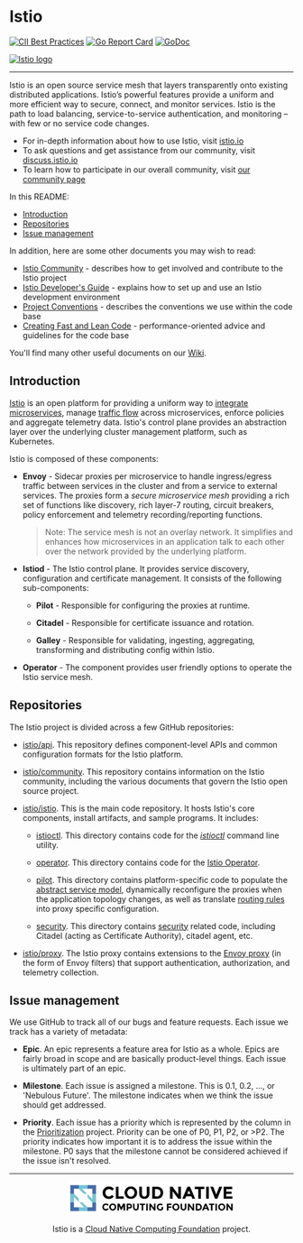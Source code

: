 # Istio

[![CII Best Practices](https://bestpractices.coreinfrastructure.org/projects/1395/badge)](https://bestpractices.coreinfrastructure.org/projects/1395)
[![Go Report Card](https://goreportcard.com/badge/github.com/istio/istio)](https://goreportcard.com/report/github.com/istio/istio)
[![GoDoc](https://godoc.org/istio.io/istio?status.svg)](https://godoc.org/istio.io/istio)

<a href="https://istio.io/">
    <img src="https://github.com/istio/istio/raw/master/logo/istio-bluelogo-whitebackground-unframed.svg"
         alt="Istio logo" title="Istio" height="100" width="100" />
</a>

---

Istio is an open source service mesh that layers transparently onto existing distributed applications. Istio’s powerful features provide a uniform and more efficient way to secure, connect, and monitor services. Istio is the path to load balancing, service-to-service authentication, and monitoring – with few or no service code changes.

- For in-depth information about how to use Istio, visit [istio.io](https://istio.io)
- To ask questions and get assistance from our community, visit [discuss.istio.io](https://discuss.istio.io)
- To learn how to participate in our overall community, visit [our community page](https://istio.io/about/community)

In this README:

- [Introduction](#introduction)
- [Repositories](#repositories)
- [Issue management](#issue-management)

In addition, here are some other documents you may wish to read:

- [Istio Community](https://github.com/istio/community#istio-community) - describes how to get involved and contribute to the Istio project
- [Istio Developer's Guide](https://github.com/istio/istio/wiki/Preparing-for-Development) - explains how to set up and use an Istio development environment
- [Project Conventions](https://github.com/istio/istio/wiki/Development-Conventions) - describes the conventions we use within the code base
- [Creating Fast and Lean Code](https://github.com/istio/istio/wiki/Writing-Fast-and-Lean-Code) - performance-oriented advice and guidelines for the code base

You'll find many other useful documents on our [Wiki](https://github.com/istio/istio/wiki).

## Introduction

[Istio](https://istio.io/latest/docs/concepts/what-is-istio/) is an open platform for providing a uniform way to [integrate
microservices](https://istio.io/latest/docs/examples/microservices-istio/), manage [traffic flow](https://istio.io/latest/docs/concepts/traffic-management/) across microservices, enforce policies
and aggregate telemetry data. Istio's control plane provides an abstraction
layer over the underlying cluster management platform, such as Kubernetes.

Istio is composed of these components:

- **Envoy** - Sidecar proxies per microservice to handle ingress/egress traffic
  between services in the cluster and from a service to external
  services. The proxies form a _secure microservice mesh_ providing a rich
  set of functions like discovery, rich layer-7 routing, circuit breakers,
  policy enforcement and telemetry recording/reporting
  functions.

  > Note: The service mesh is not an overlay network. It
  > simplifies and enhances how microservices in an application talk to each
  > other over the network provided by the underlying platform.

- **Istiod** - The Istio control plane. It provides service discovery, configuration and certificate management. It consists of the following sub-components:

  - **Pilot** - Responsible for configuring the proxies at runtime.

  - **Citadel** - Responsible for certificate issuance and rotation.

  - **Galley** - Responsible for validating, ingesting, aggregating, transforming and distributing config within Istio.

- **Operator** - The component provides user friendly options to operate the Istio service mesh.

## Repositories

The Istio project is divided across a few GitHub repositories:

- [istio/api](https://github.com/istio/api). This repository defines
  component-level APIs and common configuration formats for the Istio platform.

- [istio/community](https://github.com/istio/community). This repository contains
  information on the Istio community, including the various documents that govern
  the Istio open source project.

- [istio/istio](README.md). This is the main code repository. It hosts Istio's
  core components, install artifacts, and sample programs. It includes:

  - [istioctl](istioctl/). This directory contains code for the
    [_istioctl_](https://istio.io/latest/docs/reference/commands/istioctl/) command line utility.

  - [operator](operator/). This directory contains code for the
    [Istio Operator](https://istio.io/latest/docs/setup/install/operator/).

  - [pilot](pilot/). This directory
    contains platform-specific code to populate the
    [abstract service model](https://istio.io/docs/concepts/traffic-management/#pilot), dynamically reconfigure the proxies
    when the application topology changes, as well as translate
    [routing rules](https://istio.io/latest/docs/reference/config/networking/) into proxy specific configuration.

  - [security](security/). This directory contains [security](https://istio.io/latest/docs/concepts/security/) related code,
    including Citadel (acting as Certificate Authority), citadel agent, etc.

- [istio/proxy](https://github.com/istio/proxy). The Istio proxy contains
  extensions to the [Envoy proxy](https://github.com/envoyproxy/envoy) (in the form of
  Envoy filters) that support authentication, authorization, and telemetry collection.

## Issue management

We use GitHub to track all of our bugs and feature requests. Each issue we track has a variety of metadata:

- **Epic**. An epic represents a feature area for Istio as a whole. Epics are fairly broad in scope and are basically product-level things.
  Each issue is ultimately part of an epic.

- **Milestone**. Each issue is assigned a milestone. This is 0.1, 0.2, ..., or 'Nebulous Future'. The milestone indicates when we
  think the issue should get addressed.

- **Priority**. Each issue has a priority which is represented by the column in the [Prioritization](https://github.com/orgs/istio/projects/6) project. Priority can be one of
  P0, P1, P2, or >P2. The priority indicates how important it is to address the issue within the milestone. P0 says that the
  milestone cannot be considered achieved if the issue isn't resolved.

---

<div align="center">
    <img src="https://raw.githubusercontent.com/cncf/artwork/master/other/cncf/horizontal/color/cncf-color.svg" width="300" alt="Cloud Native Computing Foundation logo"/>
    <p>Istio is a <a href="https://cncf.io">Cloud Native Computing Foundation</a> project.</p>
</div>
